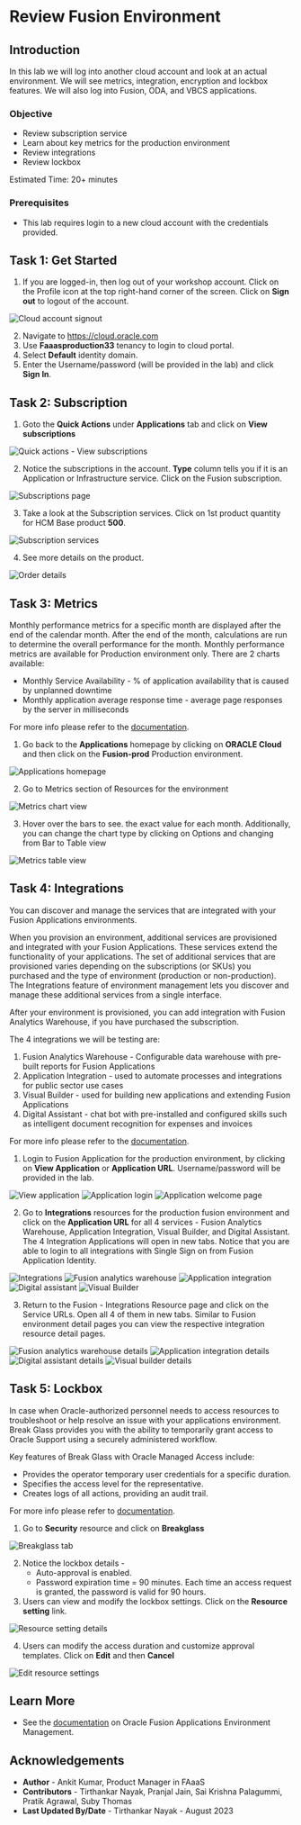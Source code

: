 # Review Fusion Environment

## Introduction
In this lab we will log into another cloud account and look at an actual environment. We will see metrics, integration, encryption and lockbox features. We will also log into Fusion, ODA, and VBCS applications.

### Objective
* Review subscription service
* Learn about key metrics for the production environment 
* Review integrations
* Review lockbox

Estimated Time: 20+ minutes

### Prerequisites
* This lab requires login to a new cloud account with the credentials provided.

## Task 1: Get Started
1. If you are logged-in, then log out of your workshop account. Click on the Profile icon at the top right-hand corner of the screen. Click on **Sign out** to logout of the account.

  ![Cloud account signout](images/cloud-account-signout.png)

2. Navigate to https://cloud.oracle.com
3. Use **Faaasproduction33** tenancy to login to cloud portal.
4. Select **Default** identity domain.
5. Enter the Username/password (will be provided in the lab) and click **Sign In**.

## Task 2: Subscription
1. Goto the **Quick Actions** under **Applications** tab and click on **View subscriptions**

  ![Quick actions - View subscriptions](images/view-subscription.png)

2. Notice the subscriptions in the account. **Type** column tells you if it is an Application or Infrastructure service. Click on the Fusion subscription.

  ![Subscriptions page](images/subscriptions-page.png)

3. Take a look at the Subscription services. Click on 1st product quantity for HCM Base product **500**.

  ![Subscription services](images/subscription-services.png)

4. See more details on the product.

  ![Order details](images/order-details-panel.png)

## Task 3: Metrics
Monthly performance metrics for a specific month are displayed after the end of the calendar month. After the end of the month, calculations are run to determine the overall performance for the month. Monthly performance metrics are available for Production environment only. There are 2 charts available:
- Monthly Service Availability - % of application availability that is caused by unplanned downtime
- Monthly application average response time - average page responses by the server in milliseconds

For more info please refer to the [documentation](https://docs.oracle.com/en-us/iaas/Content/fusion-applications/metrics.htm).

1. Go back to the **Applications** homepage by clicking on **ORACLE Cloud** and then click on the **Fusion-prod** Production environment.

  ![Applications homepage](images/apps-homepage.png)

2. Go to Metrics section of Resources for the environment

  ![Metrics chart view](images/metrics-chart-view.png)

3. Hover over the bars to see. the exact value for each month. Additionally, you can change the chart type by clicking on Options and changing from Bar to Table view

  ![Metrics table view](images/metrics-table-view.png)

## Task 4: Integrations
You can discover and manage the services that are integrated with your Fusion Applications environments. 

When you provision an environment, additional services are provisioned and integrated with your Fusion Applications. These services extend the functionality of your applications. The set of additional services that are provisioned varies depending on the subscriptions (or SKUs) you purchased and the type of environment (production or non-production). The Integrations feature of environment management lets you discover and manage these additional services from a single interface.

After your environment is provisioned, you can add integration with Fusion Analytics Warehouse, if you have purchased the subscription.

The 4 integrations we will be testing are:
1. Fusion Analytics Warehouse - Configurable data warehouse with pre-built reports for Fusion Applications
2. Application Integration - used to automate processes and integrations for public sector use cases
3. Visual Builder - used for building new applications and extending Fusion Applications
4. Digital Assistant - chat bot with pre-installed and configured skills such as intelligent document recognition for expenses and invoices

For more info please refer to the [documentation](https://docs.oracle.com/en-us/iaas/Content/fusion-applications/manage-integrations.htm).

1. Login to Fusion Application for the production environment, by clicking on **View Application** or **Application URL**. Username/password will be provided in the lab.
 
  ![View application](images/view-application.png)
  ![Application login](images/application-login.png)
  ![Application welcome page](images/application-welcome-page.png)

2. Go to **Integrations** resources for the production fusion environment and click on the **Application URL** for all 4 services - Fusion Analytics Warehouse, Application Integration, Visual Builder, and Digital Assistant. The 4 Integration Applications will open in new tabs. Notice that you are able to login to all integrations with Single Sign on from Fusion Application Identity.

  ![Integrations](images/integrations-section.png)
  ![Fusion analytics warehouse](images/fusion-analytics-warehouse.png)
  ![Application integration](images/application-integration.png)
  ![Digital assistant](images/digital-assistant.png)
  ![Visual Builder](images/visual-builder.png)

3. Return to the Fusion - Integrations Resource page and click on the Service URLs. Open all 4 of them in new tabs. Similar to Fusion environment detail pages you can view the respective integration resource detail pages.
    
  ![Fusion analytics warehouse details](images/faw-details.png)
  ![Application integration details](images/application-integration-details.png)
  ![Digital assistant details](images/digital-assistant-details.png)
  ![Visual builder details](images/visual-builder-details.png)

## Task 5: Lockbox
In case when Oracle-authorized personnel needs to access resources to troubleshoot or help resolve an issue with your applications environment. Break Glass provides you with the ability to temporarily grant access to Oracle Support using a securely administered workflow.

Key features of Break Glass with Oracle Managed Access include:
- Provides the operator temporary user credentials for a specific duration.
- Specifies the access level for the representative.
- Creates logs of all actions, providing an audit trail.

For more info please refer to [documentation](https://docs.oracle.com/en-us/iaas/Content/fusion-applications/manage-security-break-glass.htm).

1. Go to **Security** resource and click on **Breakglass**

  ![Breakglass tab](images/breakglass-tab.png)

2. Notice the lockbox details -
    - Auto-approval is enabled. 
    - Password expiration time = 90 minutes. Each time an access request is granted, the password is valid for 90 hours.
3. Users can view and modify the lockbox settings. Click on the **Resource setting** link.

  ![Resource setting details](images/resource-setting-details.png)

4. Users can modify the access duration and customize approval templates. Click on **Edit** and then **Cancel**

  ![Edit resource settings](images/edit-resource-settings.png)

## Learn More
* See the [documentation](https://docs.oracle.com/en-us/iaas/Content/fusion-applications/home.htm) on Oracle Fusion Applications Environment Management.

## Acknowledgements
* **Author** - Ankit Kumar, Product Manager in FAaaS
* **Contributors** -  Tirthankar Nayak, Pranjal Jain, Sai Krishna Palagummi, Pratik Agrawal, Suby Thomas
* **Last Updated By/Date** - Tirthankar Nayak - August 2023

